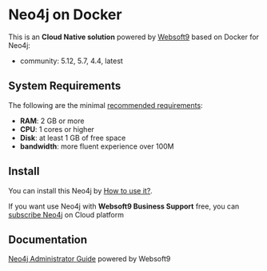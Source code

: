 # Neo4j on Docker  

This is an **Cloud Native solution** powered by [Websoft9](https://www.websoft9.com) based on Docker for Neo4j:

 - community:  5.12, 5.7, 4.4, latest


## System Requirements

The following are the minimal [recommended requirements](https://neo4j.com/docs/operations-manual/current/installation/requirements/):

* **RAM**: 2 GB or more
* **CPU**: 1 cores or higher
* **Disk**: at least 1 GB of free space
* **bandwidth**: more fluent experience over 100M  

## Install

You can install this Neo4j by [How to use it?](https://github.com/Websoft9/docker-library#how-to-use-it).   

If you want use Neo4j with **Websoft9 Business Support** free, you can [subscribe Neo4j](https://www.websoft9.com/apps) on Cloud platform

## Documentation

[Neo4j Administrator Guide](https://support.websoft9.com/docs/neo4j) powered by Websoft9